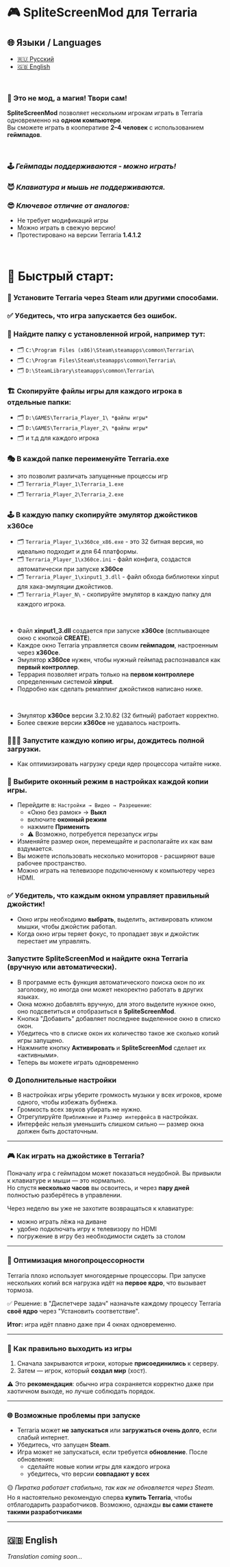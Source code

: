 # 🎮 SpliteScreenMod для Terraria

## 🌐 Языки / Languages
- [🇷🇺 Русский](#русский)
- [🇬🇧 English](#english)

<br>

### 🔮 Это не мод, а магия! Твори сам!
**SpliteScreenMod** позволяет нескольким игрокам играть в Terraria одновременно на **одном компьютере**.  
Вы сможете играть в кооперативе **2–4 человек** с использованием **геймпадов**.  

<br>

### 🕹️ ***Геймпады поддерживаются - можно играть!***
### 😈 ***Клавиатура и мышь не поддерживаются.***
### 😎 ***Ключевое отличие от аналогов:***
- Не требует модификаций игры
- Можно играть в свежую версию!
- Протестировано на версии Terraria **1.4.1.2**

<br>

# 🚀 Быстрый старт:

### 🎁 Установите Terraria через Steam или другими способами.

### ✅ Убедитесь, что игра запускается без ошибок.

### 🔎 Найдите папку с установленной игрой, например тут:
- 🗂️ `C:\Program Files (x86)\Steam\steamapps\common\Terraria\`
- 🗂️ `C:\Program Files\Steam\steamapps\common\Terraria\`
- 🗂️ `D:\SteamLibrary\steamapps\common\Terraria\`

### 🏗️ Скопируйте файлы игры для каждого игрока в отдельные папки:
- 🗂️ `D:\GAMES\Terraria_Player_1\ *файлы игры*`
- 🗂️ `D:\GAMES\Terraria_Player_2\ *файлы игры*`
- 🗂️ и т.д для каждого игрока

### 🎭 В каждой папке переименуйте **Terraria.exe**
- это позволит различать запущенные процессы игр
- 🗂️ `Terraria_Player_1\Terraria_1.exe`
- 🗂️ `Terraria_Player_2\Terraria_2.exe`

### 🕹️ В каждую папку скопируйте эмулятор джойстиков **x360ce**
- 🗂️  `Terraria_Player_1\x360ce_x86.exe` - это 32 битная версия, но идеально подходит и для 64 платформы.
- 🗂️  `Terraria_Player_1\x360ce.ini` - файл конфига, создастся автоматически при запуске **x360ce**
- 🗂️  `Terraria_Player_1\xinput1_3.dll` - файл обхода библиотеки xinput для хака-эмуляции джойстиков.
- 🗂️  `Terraria_Player_N\` - скопируйте эмулятор в каждую папку для каждого игрока.
<br>

- Файл **xinput1_3.dll** создается при запуске **x360ce** (всплывающее окно с кнопкой **CREATE**).
- Каждое окно Terraria управляется своим **геймпадом**, настроенным через **x360ce**.
- Эмулятор **x360ce** нужен, чтобы нужный геймпад распознавался как **первый контроллер**.
- Террария позволяет играть только на **первом контроллере** определенным системой **xinput**.
- Подробно как сделать ремаппинг джойстиков написано ниже.
<br>

- Эмулятор **x360ce** версии 3.2.10.82 (32 битный) работает корректно.
- Более свежие версии **x360ce** не удавалось настроить.

### 🏃🏻‍♀️ Запустите каждую копию игры, дождитесь полной загрузки.
- Как оптимизировать нагрузку среди ядер процессора читайте ниже.

### 🔲 Выбирите **оконный режим** в настройках каждой копии игры.
- Перейдите в: `Настройки → Видео → Разрешение`: 
   - «Окно без рамок» → **Выкл**  
   - включите **оконный режим**  
   - нажмите **Применить**  
   - ⚠️ Возможно, потребуется перезапуск игры  
- Изменяйте размер окон, перемещайте и располагайте их как вам вздумается.
- Вы можете использовать несколько мониторов - расширяют ваше рабочее пространство.
- Можно играть на телевизоре подключенному к компьютеру через HDMI.

### ✅ Убедитель, что каждым окном управляет правильный джойстик!
- Окно игры необходимо **выбрать**, выделить, активировать кликом мышки, чтобы джойстик работал.
- Когда окно игры теряет фокус, то пропадает звук и джойстик перестает им управлять.
  
### Запустите **SpliteScreenMod** и найдите окна Terraria (вручную или автоматически).
- В программе есть функция автоматического поиска окон по их заголовку, но иногда они может некоректно работать в других языках.
- Окна можно добавлять вручную, для этого выделите нужное окно, оно подсветиться и отобразиться в **SpliteScreenMod**.
- Кнопка "Добавить" добавляет последнее выделенное окно в списко окон.
- Убедитесь что в списке окон их количество такое же сколько копий игры запущено.
- Нажмните кнопку **Активировать** и **SpliteScreenMod** сделает их «активными».
- Теперь вы можете играть одновременно

### ⚙️ Дополнительные настройки
- В настройках игры уберите громкость музыки у всех игроков, кроме одного, чтобы избежать бубнежа.
- Громкость всех звуков убирать не нужно.
- Отрегулируйте `Приближение` и `Размер интерфейса` в настройках.  
- Интерфейс нельзя уменьшить слишком сильно — размер окна должен быть достаточным.

---

### 🎮 Как играть на джойстике в Terraria?

Поначалу игра с геймпадом может показаться неудобной. Вы привыкли к клавиатуре и мыши — это нормально.  
Но спустя **несколько часов** вы освоитесь, и через **пару дней** полностью разберётесь в управлении.  

Через неделю вы уже не захотите возвращаться к клавиатуре:  
- можно играть лёжа на диване  
- удобно подключать игру к телевизору по HDMI  
- погружение в игру без необходимости сидеть за столом

---

### 🧠 Оптимизация многопроцессорности

Terraria плохо использует многоядерные процессоры. При запуске нескольких копий вся нагрузка идёт на **первое ядро**, что вызывает тормоза.

✅ Решение: в "Диспетчере задач" назначьте каждому процессу Terraria **своё ядро** через "Установить соответствие".

**Итог:** игра идёт плавно даже при 4 окнах одновременно.

---

### 🧼 Как правильно выходить из игры

1. Сначала закрываются игроки, которые **присоединились** к серверу.  
2. Затем — игрок, который **создал мир** (хост).  

⚠️ Это **рекомендация**: обычно игра сохраняется корректно даже при хаотичном выходе, но лучше соблюдать порядок.

---

### 🌐 Возможные проблемы при запуске

- Terraria может **не запускаться** или **загружаться очень долго**, если слабый интернет.  
- Убедитесь, что запущен **Steam**.  
- Игра может не запускаться, если требуется **обновление**. После обновления:
  - сделайте новые копии игры для каждого игрока  
  - убедитесь, что версии **совпадают у всех**  

🟡 *Пиратка работает стабильно, так как не обновляется через Steam.*
Но я настоятельно рекомендую сперва **купить Terraria**, чтобы отблагодарить разработчиков.
Возможно, однажды **вы сами станете такими разработчиками**

---

## 🇬🇧 English

*Translation coming soon...*
